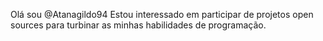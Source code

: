 Olá sou @Atanagildo94
Estou interessado em participar de projetos open sources para turbinar as minhas habilidades de programação.
